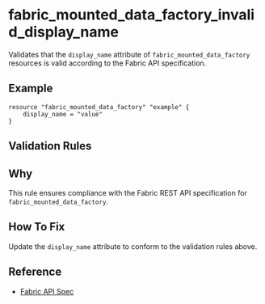 # fabric_mounted_data_factory_invalid_display_name

Validates that the `display_name` attribute of `fabric_mounted_data_factory` resources is valid according to the Fabric API specification.

## Example

```hcl
resource "fabric_mounted_data_factory" "example" {
    display_name = "value"
}
```

## Validation Rules



## Why

This rule ensures compliance with the Fabric REST API specification for `fabric_mounted_data_factory`.

## How To Fix

Update the `display_name` attribute to conform to the validation rules above.

## Reference

- [Fabric API Spec](https://github.com/microsoft/fabric-rest-api-specs/tree/main/mountedDataFactory/definitions.json)
